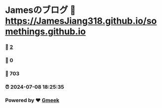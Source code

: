 # Jamesのブログ :link: https://JamesJiang318.github.io/somethings.github.io 
### :page_facing_up: [2](https://JamesJiang318.github.io/somethings.github.io/tag.html) 
### :speech_balloon: 0 
### :hibiscus: 703 
### :alarm_clock: 2024-07-08 18:25:35 
### Powered by :heart: [Gmeek](https://github.com/Meekdai/Gmeek)
